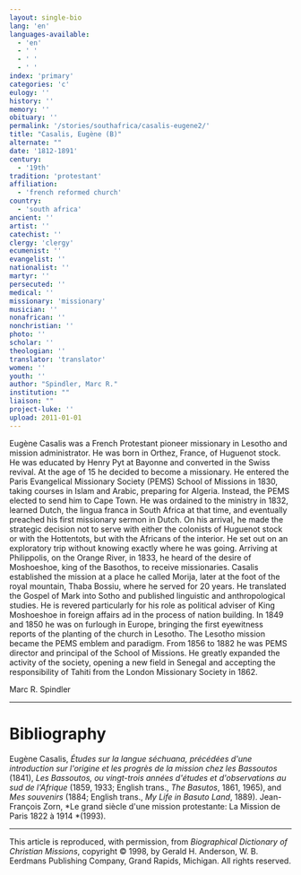 ```yaml
---
layout: single-bio
lang: 'en'
languages-available:
  - 'en'
  - ' '
  - ' '
  - ' '
index: 'primary'
categories: 'c'
eulogy: ''
history: ''
memory: ''
obituary: ''
permalink: '/stories/southafrica/casalis-eugene2/'
title: "Casalis, Eugène (B)"
alternate: ""
date: '1812-1891'
century:
  - '19th'
tradition: 'protestant'
affiliation:
  - 'french reformed church'
country:
  - 'south africa'
ancient: ''
artist: ''
catechist: ''
clergy: 'clergy'
ecumenist: ''
evangelist: ''
nationalist: ''
martyr: ''
persecuted: ''
medical: ''
missionary: 'missionary'
musician: ''
nonafrican: ''
nonchristian: ''
photo: ''
scholar: ''
theologian: ''
translator: 'translator'
women: ''
youth: ''
author: "Spindler, Marc R."
institution: ""
liaison: ""
project-luke: ''
upload: 2011-01-01
---
```




Eugène Casalis was a French Protestant pioneer missionary in Lesotho and mission administrator. He was born in Orthez, France, of Huguenot stock. He was educated by Henry Pyt at Bayonne and converted in the Swiss revival. At the age of 15 he decided to become a missionary. He entered the Paris Evangelical Missionary Society (PEMS) School of Missions in 1830, taking courses in Islam and Arabic, preparing for Algeria. Instead, the PEMS elected to send him to Cape Town. He was ordained to the ministry in 1832, learned Dutch, the lingua franca in South Africa at that time, and eventually preached his first missionary sermon in Dutch. On his arrival, he made the strategic decision not to serve with either the colonists of Huguenot stock or with the Hottentots, but with the Africans of the interior. He set out on an exploratory trip without knowing exactly where he was going. Arriving at Philippolis, on the Orange River, in 1833, he heard of the desire of Moshoeshoe, king of the Basothos, to receive missionaries. Casalis established the mission at a place he called Morija, later at the foot of the royal mountain, Thaba Bossiu, where he served for 20 years. He translated the Gospel of Mark into Sotho and published linguistic and anthropological studies. He is revered particularly for his role as political adviser of King Moshoeshoe in foreign affairs ad in the process of nation building. In 1849 and 1850 he was on furlough in Europe, bringing the first eyewitness reports of the planting of the church in Lesotho. The Lesotho mission became the PEMS emblem and paradigm. From 1856 to 1882 he was PEMS director and principal of the School of Missions. He greatly expanded the activity of the society, opening a new field in Senegal and accepting the responsibility of Tahiti from the London Missionary Society in 1862.

Marc R. Spindler

---

# Bibliography

Eugène Casalis, *Études sur la langue séchuana, précédées d'une introduction sur l'origine et les progrès de la mission chez les Bassoutos* (1841), *Les Bassoutos, ou vingt-trois années d'études et d'observations au sud de l'Afrique* (1859, 1933; English trans., *The Basutos*, 1861, 1965), and *Mes souvenirs* (1884; English trans., *My Life in Basuto Land*, 1889). Jean-François Zorn, *Le grand siècle d'une mission protestante: La Mission de Paris 1822 à 1914 *(1993).

---

This article is reproduced, with permission, from *Biographical Dictionary of Christian Missions*, copyright © 1998, by Gerald H. Anderson, W. B. Eerdmans Publishing Company, Grand Rapids, Michigan. All rights reserved.

